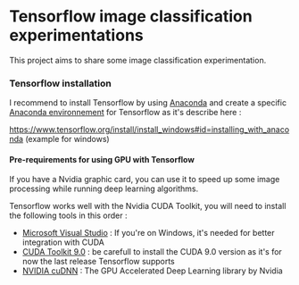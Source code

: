 # Tensorflow image classification experimentations

This project aims to share some image classification experimentation.

### Tensorflow installation

I recommend to install Tensorflow by using [Anaconda](https://conda.io/docs/user-guide/install/index.html#) and create a specific [Anaconda environnement](https://conda.io/docs/user-guide/tasks/manage-environments.html) for Tensorflow as it's describe here :

https://www.tensorflow.org/install/install_windows#id=installing_with_anaconda (example for windows)

#### Pre-requirements for using GPU with Tensorflow

If you have a Nvidia graphic card, you can use it to speed up some image processing while running deep learning algorithms. 

Tensorflow works well with the Nvidia CUDA Toolkit, you will need to install the following tools in this order :

- [Microsoft Visual Studio](https://www.visualstudio.com/fr/) : If you're on Windows, it's needed for better integration with CUDA
- [CUDA Toolkit 9.0](https://developer.nvidia.com/cuda-toolkit) : be carefull to install the CUDA 9.0 version as it's for now the last release Tensorflow supports
- [NVIDIA cuDNN](https://developer.nvidia.com/cudnn) : The GPU Accelerated Deep Learning library by Nvidia

